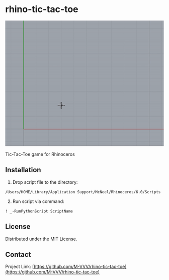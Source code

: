 # rhino-tic-tac-toe

![rhino-tic-tac-toe.gif](rhino-tic-tac-toe.gif)

Tic-Tac-Toe game for Rhinoceros

## Installation

1. Drop script file to the directory:
```
/Users/HOME/Library/Application Support/McNeel/Rhinoceros/6.0/Scripts
```

2. Run script via command:
```
! _-RunPythonScript ScriptName

```

## License

Distributed under the MIT License.

## Contact

Project Link: [https://github.com/M-VVV/rhino-tic-tac-toe](https://github.com/M-VVV/rhino-tic-tac-toe)
